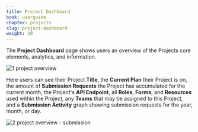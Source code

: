 ```yaml
---
title: Project Dashboard
book: userguide
chapter: projects
slug: project-dashboard
weight: 20
---
```

The **Project Dashboard** page shows users  an overview of the Projects core  elements, analytics, and information. 

![1 project overview](https://cloud.githubusercontent.com/assets/13321142/13099599/7f7584a8-d4f9-11e5-8eea-3c7ad9bd598d.png)

Here users can see their Project **Title**, the **Current Plan** their Project is on, the amount of **Submission Requests** the Project has accumulated for the current month, the Project's **API Endpoint**, all **Roles**, **Forms**, and **Resources** used within the Project, any **Teams** that may be assigned to this Project, and a **Submission Activity** graph showing submission requests for the year, month, or day.

![2 project overview - submission](https://cloud.githubusercontent.com/assets/13321142/13099652/09fa43ac-d4fa-11e5-8c43-9736c09622e7.png)
